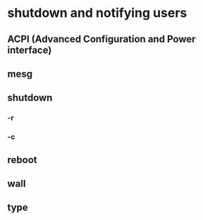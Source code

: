 # shutdown and notifying users

## ACPI (Advanced Configuration and Power interface)

## mesg

## shutdown

### -r

### -c

## reboot

## wall

## type
